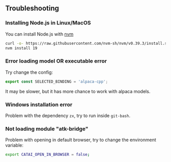 ## Troubleshooting

### Installing Node.js in Linux/MacOS

You can install Node.js with [nvm](https://github.com/nvm-sh/nvm)
```bash
curl -o- https://raw.githubusercontent.com/nvm-sh/nvm/v0.39.3/install.sh | bash
nvm install 19
```

### Error loading model OR executable error
Try change the config:
```js
export const SELECTED_BINDING = 'alpaca-cpp';
```

It may be slower, but it has more chance to work with alpaca models.

### Windows installation error

Problem with the dependency `zx`, try to run inside `git-bash`.

### Not loading module "atk-bridge"

Problem with opening in default browser, try to change the environment variable:
```bash
export CATAI_OPEN_IN_BROWSER = false;
```